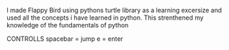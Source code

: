 I made Flappy Bird using pythons turtle library as a learning excersize and used all the concepts i have learned in python. This strenthened my knowledge of the fundamentals of python

CONTROLLS 
spacebar = jump
e = enter 
